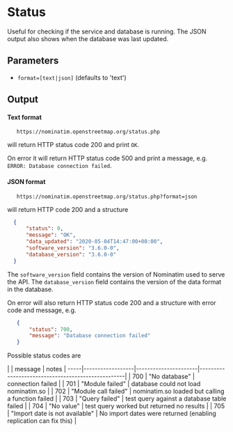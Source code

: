# Status

Useful for checking if the service and database is running. The JSON output also shows
when the database was last updated.

## Parameters

* `format=[text|json]` (defaults to 'text')


## Output

#### Text format

```
   https://nominatim.openstreetmap.org/status.php
```

will return HTTP status code 200 and print `OK`.

On error it will return HTTP status code 500 and print a message, e.g.
`ERROR: Database connection failed`.



#### JSON format

```
   https://nominatim.openstreetmap.org/status.php?format=json
```

will return HTTP code 200 and a structure

```json
  {
      "status": 0,
      "message": "OK",
      "data_updated": "2020-05-04T14:47:00+00:00",
      "software_version": "3.6.0-0",
      "database_version": "3.6.0-0"
  }
```

The `software_version` field contains the version of Nominatim used to serve
the API. The `database_version` field contains the version of the data format
in the database.

On error will also return HTTP status code 200 and a structure with error
code and message, e.g.

```json
   {
       "status": 700,
       "message": "Database connection failed"
   }
```

Possible status codes are

  |     | message          | notes                                             |
-----|------------------|----------------------|---------------------------------------------------|
   | 700 | "No database"    | connection failed                                 |
   | 701 | "Module failed"  | database could not load nominatim.so              |
   | 702 | "Module call failed" | nominatim.so loaded but calling a function failed |
   | 703 | "Query failed"   | test query against a database table failed        |
   | 704 | "No value"       | test query worked but returned no results         |
   | 705 | "Import date is not available"           | No import dates were returned (enabling replication can fix this)         |